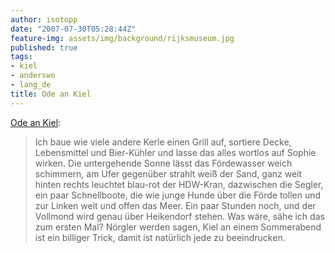 ```yaml
---
author: isotopp
date: "2007-07-30T05:28:44Z"
feature-img: assets/img/background/rijksmuseum.jpg
published: true
tags:
- kiel
- anderswo
- lang_de
title: Ode an Kiel
---
```

<a href="http://www.spiegel.de/reise/staedte/0,1518,494868,00.html ">Ode an Kiel</a>: <blockquote>Ich baue wie viele andere Kerle einen Grill auf, sortiere Decke, Lebensmittel und Bier-Kühler und lasse das alles wortlos auf Sophie wirken. Die untergehende Sonne lässt das Fördewasser weich schimmern, am Ufer gegenüber strahlt weiß der Sand, ganz weit hinten rechts leuchtet blau-rot der HDW-Kran, dazwischen die Segler, ein paar Schnellboote, die wie junge Hunde über die Förde tollen und zur Linken weit und offen das Meer. Ein paar Stunden noch, und der Vollmond wird genau über Heikendorf stehen. Was wäre, sähe ich das zum ersten Mal? Nörgler werden sagen, Kiel an einem Sommerabend ist ein billiger Trick, damit ist natürlich jede zu beeindrucken.</blockquote>
